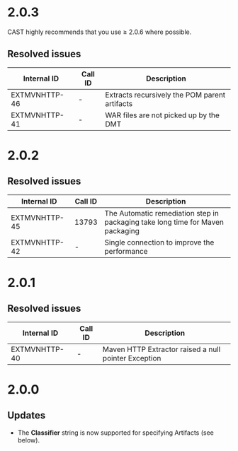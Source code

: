# 2.0.3

CAST highly recommends that you use ≥ 2.0.6 where possible.
## Resolved issues

| Internal ID | Call ID | Description |
| ----------- | ------- | ----------- |
| EXTMVNHTTP-46 | - | Extracts recursively the POM parent artifacts |
| EXTMVNHTTP-41 | - | WAR files are not picked up by the DMT |

# 2.0.2

## Resolved issues

| Internal ID | Call ID | Description |
| ----------- | ------- | ----------- |
| EXTMVNHTTP-45 | 13793 | The Automatic remediation step in packaging take long time for Maven packaging |
| EXTMVNHTTP-42 | - | Single connection to improve the performance |

# 2.0.1

## Resolved issues

| Internal ID | Call ID | Description |
| ----------- | ------- | ----------- |
| EXTMVNHTTP-40 | - | Maven HTTP Extractor raised a null pointer Exception |

# 2.0.0

## Updates

- The **Classifier** string is now supported for specifying Artifacts (see below).

